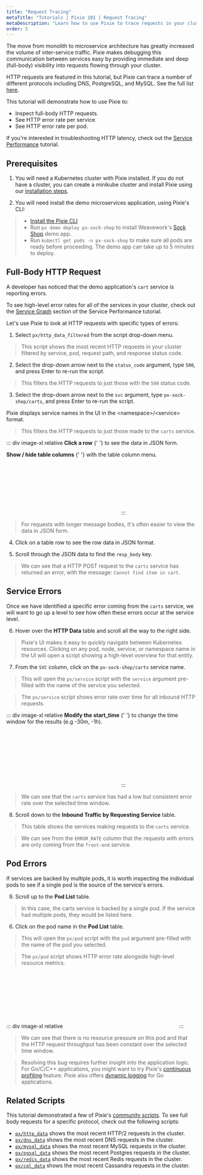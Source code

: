 ```yaml
---
title: "Request Tracing"
metaTitle: "Tutorials | Pixie 101 | Request Tracing"
metaDescription: "Learn how to use Pixie to trace requests in your cluster."
order: 5
---
```


The move from monolith to microservice architecture has greatly increased the volume of inter-service traffic. Pixie makes debugging  this communication between services easy by providing immediate and deep (full-body) visibility into requests flowing through your cluster.

HTTP requests are featured in this tutorial, but Pixie can trace a number of different protocols including DNS, PostgreSQL, and MySQL. See the full list [here](/about-pixie/data-sources/#supported-protocols).

This tutorial will demonstrate how to use Pixie to:

- Inspect full-body HTTP requests.
- See HTTP error rate per service.
- See HTTP error rate per pod.

If you're interested in troubleshooting HTTP latency, check out the [Service Performance](/tutorials/pixie-101/service-performance) tutorial.

## Prerequisites

1. You will need a Kubernetes cluster with Pixie installed. If you do not have a cluster, you can create a minikube cluster and install Pixie using our [installation steps](/installing-pixie/).

2. You will need install the demo microservices application, using Pixie's CLI:

> - [Install the Pixie CLI](/installing-pixie/install-schemes/cli/#1.-install-the-pixie-cli)
> - Run `px demo deploy px-sock-shop` to install Weavework's [Sock Shop](https://microservices-demo.github.io/) demo app.
> - Run `kubectl get pods -n px-sock-shop` to make sure all pods are ready before proceeding. The demo app can take up to 5 minutes to deploy.

## Full-Body HTTP Request

A developer has noticed that the demo application's `cart` service is reporting errors.

<Alert variant="outlined" severity="info">
  To see high-level error rates for all of the services in your cluster, check out the <a href="https://docs.px.dev/tutorials/pixie-101/service-performance/#service-graph">Service Graph</a> section of the Service Performance tutorial.
</Alert>

Let's use Pixie to look at HTTP requests with specific types of errors:

1. Select `px/http_data_filtered` from the script drop-down menu.

> This script shows the most recent HTTP requests in your cluster filtered by service, pod, request path, and response status code.

2. Select the drop-down arrow next to the `status_code` argument, type `500`, and press Enter to re-run the script.

> This filters the HTTP requests to just those with the `500` status code.

3. Select the drop-down arrow next to the `svc` argument, type `px-sock-shop/carts`, and press Enter to re-run the script.

<Alert variant="outlined" severity="info">
  Pixie displays service names in the UI in the &lt;namespace&gt;&#47;&lt;service&gt; format.
</Alert>

> This filters the HTTP requests to just those made to the `carts` service.

::: div image-xl relative
<PoiTooltip top={41} left={55}>
<strong>Click a row</strong>
{' '}
to see the data in JSON form.
</PoiTooltip>

<PoiTooltip top={24} left={3}>
<strong>Show / hide table columns</strong>
{' '}
with the table column menu.
</PoiTooltip>

<svg title='' src='use-case-tutorials/http_data_filtered.png'/>
:::

> For requests with longer message bodies, it's often easier to view the data in JSON form.

4. Click on a table row to see the row data in JSON format.

5. Scroll through the JSON data to find the `resp_body` key.

> We can see that a HTTP POST request to the `carts` service has returned an error, with the message: `Cannot find item in cart`.

## Service Errors

Once we have identified a specific error coming from the `carts` service, we will want to go up a level to see how often these errors occur at the service level.

6. Hover over the **HTTP Data** table and scroll all the way to the right side.

> Pixie's UI makes it easy to quickly navigate between Kubernetes resources. Clicking on any pod, node, service, or namespace name in the UI will open a script showing a high-level overview for that entity.

7. From the `SVC` column, click on the `px-sock-shop/carts` service name.

> This will open the `px/service` script with the `service` argument pre-filled with the name of the service you selected.

> The `px/service` script shows error rate over time for all inbound HTTP requests.

::: div image-xl relative
<PoiTooltip top={11} left={79}>
<strong>Modify the start_time</strong>
{' '}
to change the time window for the results (e.g -30m, -1h).
</PoiTooltip>

<svg title='' src='use-case-tutorials/service_errors.png'/>
:::

> We can see that the `carts` service has had a low but consistent error rate over the selected time window.

8. Scroll down to the **Inbound Traffic by Requesting Service** table.

> This table shows the services making requests to the `carts` service.

> We can see from the `ERROR_RATE` column that the requests with errors are only coming from the `front-end` service.

## Pod Errors

If services are backed by multiple pods, it is worth inspecting the individual pods to see if a single pod is the source of the service's errors.

9. Scroll up to the **Pod List** table.

> In this case, the carts service is backed by a single pod. If the service had multiple pods, they would be listed here.

6. Click on the pod name in the **Pod List** table.

> This will open the `px/pod` script with the `pod` argument pre-filled with the name of the pod you selected.

> The `px/pod` script shows HTTP error rate alongside high-level resource metrics.

::: div image-xl relative
<svg title='' src='use-case-tutorials/pod_errors.png'/>
:::

> We can see that there is no resource pressure on this pod and that the HTTP request throughput has been constant over the selected time window.

> Resolving this bug requires further insight into the application logic. For Go/C/C++ applications, you might want to try Pixie's [continuous profiling](/tutorials/profiler/) feature. Pixie also offers [dynamic logging](/tutorials/simple-go-tracing/) for Go applications.

## Related Scripts

This tutorial demonstrated a few of Pixie's [community scripts](https://github.com/pixie-labs/pixie/tree/main/src/pxl_scripts). To see full body requests for a specific protocol, check out the following scripts:

- [`px/http_data`](https://work.withpixie.ai/script/http_data) shows the most recent HTTP/2 requests in the cluster.
- [`px/dns_data`](https://work.withpixie.ai/script/dns_data) shows the most recent DNS requests in the cluster.
- [`px/mysql_data`](https://work.withpixie.ai/script/mysql_data) shows the most recent MySQL requests in the cluster.
- [`px/pgsql_data`](https://work.withpixie.ai/script/pgsql_data) shows the most recent Postgres requests in the cluster.
- [`px/redis_data`](https://work.withpixie.ai/script/redis_data) shows the most recent Redis requests in the cluster.
- [`px/cql_data`](https://work.withpixie.ai/script/cql_data) shows the most recent Cassandra requests in the cluster.
